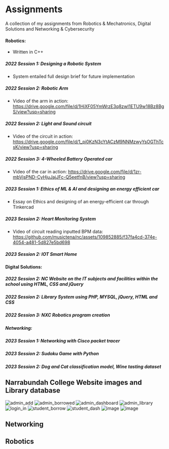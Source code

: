 # Assignments
A collection of my assignments from Robotics & Mechatronics, Digital Solutions and Networking & Cybersecurity


#### Robotics:
- Written in C++
##### 2022 Session 1: Designing a Robotic System
- System entailed full design brief for future implementation
##### 2022 Session 2: Robotic Arm
- Video of the arm in action: https://drive.google.com/file/d/1HiXF05YmWrzE3q8zwI1ETU9w18Bz8BgS/view?usp=sharing
##### 2022 Session 2: Light and Sound circuit
- Video of the circuit in action: https://drive.google.com/file/d/1_pi0KzN3cYtACzM9NNMzwyYsOGThTcsK/view?usp=sharing
##### 2022 Session 3: 4-Wheeled Battery Operated car 
- Video of the car in action: https://drive.google.com/file/d/1zr-mbVjsPND-CyHjuJajJFc-Q5eetfnB/view?usp=sharing
##### 2023 Session 1: Ethics of ML & AI and designing an energy efficient car
- Essay on Ethics and designing of an energy-efficient car through Tinkercad
##### 2023 Session 2: Heart Monitoring System
- Video of circuit reading inputted BPM data: https://github.com/musictena/nc/assets/109852885/f37fa4cd-374e-4054-a481-5d827e5bd698
##### 2023 Session 2: IOT Smart Home

#### Digital Solutions:

##### 2022 Session 2: NC Website on the IT subjects and facilities within the school using HTML, CSS and jQuery
##### 2022 Session 2: Library System using PHP, MYSQL, jQuery, HTML and CSS
##### 2022 Session 3: NXC Robotics program creation  

##### Networking:

##### 2023 Session 1: Networking with Cisco packet tracer
##### 2023 Session 2: Sudoku Game with Python
##### 2023 Session 2: Dog and Cat classification model, Wine tasting dataset 


## Narrabundah College Website images and Library database

![admin_add](https://user-images.githubusercontent.com/109852885/206121817-fee72aa1-f7c7-4c3f-8192-90d00c671790.png)
![admin_borrowed](https://user-images.githubusercontent.com/109852885/206121827-2676902d-9074-45b5-9f7a-167450b77017.png)
![admin_dashboard](https://user-images.githubusercontent.com/109852885/206121831-89ac731e-1f66-4031-abe4-8d300de24197.png)
![admin_library](https://user-images.githubusercontent.com/109852885/206121832-aba2e9f6-ae71-43b0-97a5-8b671686ae21.png)
![login_in](https://user-images.githubusercontent.com/109852885/206121837-2cc23c7c-e12c-4593-8c40-78bbe068b662.png)
![student_borrow](https://user-images.githubusercontent.com/109852885/206121840-41f196bb-4dfc-4539-93e2-aa5dcb3237a6.png)
![student_dash](https://user-images.githubusercontent.com/109852885/206121849-704a509c-106c-4b80-9674-d4fe82b3528d.png)
![image](https://user-images.githubusercontent.com/109852885/206123033-678f0c1e-5404-46a8-91b3-e0060a006ee0.png)
![image](https://user-images.githubusercontent.com/109852885/206123172-8f28f347-024c-4b3e-8de5-bbc31ec03efb.png)

## Networking

## Robotics
